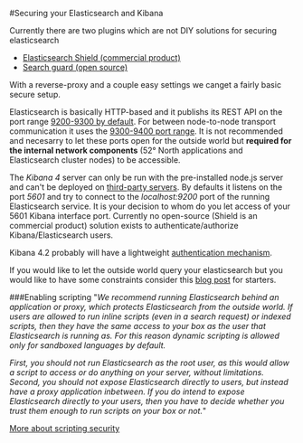 #Securing your Elasticsearch and Kibana

Currently there are two plugins which are not DIY solutions for securing elasticsearch
- [Elasticsearch Shield (commercial product)](https://www.elastic.co/products/shield)
- [Search guard (open source)](https://github.com/floragunncom/search-guard)

With a reverse-proxy and a couple easy settings we canget a fairly basic secure setup.

Elasticsearch is basically HTTP-based and it publishs its REST API on the port range [9200-9300 by default](https://www.elastic.co/guide/en/elasticsearch/reference/current/modules-http.html).
For between node-to-node transport communication it uses the [9300-9400 port range](https://www.elastic.co/guide/en/elasticsearch/reference/current/modules-transport.html).
It is not recommended and necesarry to let these ports open for the outside world but **required for the internal network components** (52° North applications and Elasticsearch cluster nodes) to be accessible.

The *Kibana 4* server can only be run with the pre-installed node.js server and can't be deployed on [third-party servers](https://github.com/elastic/kibana/issues/1628#issuecomment-58657308). By defaults it listens on the port *5601* and try to connect to the *localhost:9200* port of the running Elasticsearch service. It is your decision to whom do you let access of your 5601 Kibana interface port. Currently no open-source (Shield is an commercial product) solution exists to authenticate/authorize Kibana/Elasticsearch users. 

Kibana 4.2 probably will have a lightweight [authentication mechanism](https://www.elastic.co/blog/kurrently-kibana-2015-03-26).

If you would like to let the outside world query your elasticsearch but you would like to have some constraints consider this [blog post](https://www.elastic.co/blog/playing-http-tricks-nginx) for starters.

###Enabling scripting
"*We recommend running Elasticsearch behind an application or proxy, which protects Elasticsearch from the outside world. If users are allowed to run inline scripts (even in a search request) or indexed scripts, then they have the same access to your box as the user that Elasticsearch is running as. For this reason dynamic scripting is allowed only for sandboxed languages by default.*

*First, you should not run Elasticsearch as the root user, as this would allow a script to access or do anything on your server, without limitations. Second, you should not expose Elasticsearch directly to users, but instead have a proxy application inbetween. If you do intend to expose Elasticsearch directly to your users, then you have to decide whether you trust them enough to run scripts on your box or not.*"

[More about scripting security](https://www.elastic.co/guide/en/elasticsearch/reference/master/modules-scripting.html)
